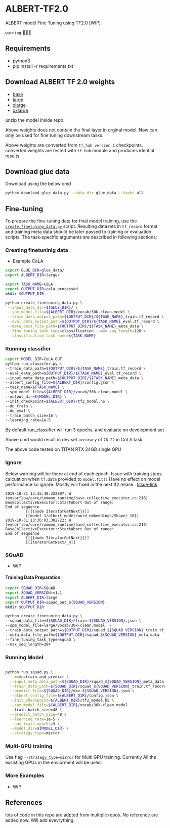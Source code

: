 # ALBERT-TF2.0
ALBERT model Fine Tuning using TF2.0 [WIP] 

`warning` 🐞🐞🐞

## Requirements
- python3
- pip install -r requirements.txt

## Download ALBERT TF 2.0 weights

- [base](https://drive.google.com/open?id=1WDz1193fEo8vROpi-hWn3hveMmddLjpy)
- [large](https://drive.google.com/open?id=1j4ePHivAXHNqqNucZOocwlkyneQyUROl)
- [xlarge](https://drive.google.com/open?id=10o7l7c7Y5UlkSQmFca0_iaRsGIPmJ5Ya)
- [xxlarge](https://drive.google.com/open?id=1gl5lOiAHq29C_sG6GoXLeZJHKDD2Gfju)

unzip the model inside repo.

Above weights does not contain the final layer in orginal model. Now can only be used for fine tuning downstream tasks. 

Above weights are converted from `tf_hub version 1`
 checkpoints. converted weights are tested with `tf_hub` module and produces idential results.


## Download glue data
Download using the below cmd

```bash
python download_glue_data.py --data_dir glue_data --tasks all
```

## Fine-tuning
To prepare the fine-tuning data for final model training, use the
[`create_finetuning_data.py`](./create_finetuning_data.py) script.  Resulting
datasets in `tf_record` format and training meta data should be later passed to
training or evaluation scripts. The task-specific arguments are described in
following sections:

### Creating finetuninig data
* Example CoLA

```bash
export GLUE_DIR=glue_data/
export ALBERT_DIR=large/

export TASK_NAME=CoLA
export OUTPUT_DIR=cola_processed
mkdir $OUTPUT_DIR

python create_finetuning_data.py \
 --input_data_dir=${GLUE_DIR}/ \
 --spm_model_file=${ALBERT_DIR}/vocab/30k-clean.model \
 --train_data_output_path=${OUTPUT_DIR}/${TASK_NAME}_train.tf_record \
 --eval_data_output_path=${OUTPUT_DIR}/${TASK_NAME}_eval.tf_record \
 --meta_data_file_path=${OUTPUT_DIR}/${TASK_NAME}_meta_data \
 --fine_tuning_task_type=classification --max_seq_length=128 \
 --classification_task_name=${TASK_NAME}
```

### Running classifier

```bash
export MODEL_DIR=CoLA_OUT
python run_classifer.py \
--train_data_path=${OUTPUT_DIR}/${TASK_NAME}_train.tf_record \
--eval_data_path=${OUTPUT_DIR}/${TASK_NAME}_eval.tf_record \
--input_meta_data_path=${OUTPUT_DIR}/${TASK_NAME}_meta_data \
--albert_config_file=${ALBERT_DIR}/config.json \
--task_name=${TASK_NAME} \
--spm_model_file=${ALBERT_DIR}/vocab/30k-clean.model \
--output_dir=${MODEL_DIR} \
--init_checkpoint=${ALBERT_DIR}/tf2_model.h5 \
--do_train \
--do_eval \
--train_batch_size=16 \
--learning_rate=1e-5
```

By default run_classifier will run 3 epochs. and evaluate on development set

Above cmd would result in dev set `accuracy` of `76.22` in CoLA task

The above code tested on TITAN RTX 24GB single GPU

### Ignore 
Below warning will be there at end of each epoch. Issue with training steps calcuation when `tf.data` provided to `model.fit()`
Have no effect on model performance so ignore. Mostly will fixed in the next tf2 relase . [Issue-link](https://github.com/tensorflow/tensorflow/issues/25254)
```
2019-10-31 13:35:48.322897: W tensorflow/core/common_runtime/base_collective_executor.cc:216] BaseCollectiveExecutor::StartAbort Out of range:
End of sequence
         [[{{node IteratorGetNext}}]]
         [[model_1/albert_model/word_embeddings/Shape/_10]]
2019-10-31 13:36:03.302722: W tensorflow/core/common_runtime/base_collective_executor.cc:216] BaseCollectiveExecutor::StartAbort Out of range:
End of sequence
         [[{{node IteratorGetNext}}]]
         [[IteratorGetNext/_4]]
```


### SQuAD

- WIP

#### Training Data Preparation
```bash
export SQUAD_DIR=SQuAD
export SQUAD_VERSION=v1.1
export ALBERT_DIR=large
export OUTPUT_DIR=squad_out_${SQUAD_VERSION}
mkdir $OUTPUT_DIR

python create_finetuning_data.py \
--squad_data_file=${SQUAD_DIR}/train-${SQUAD_VERSION}.json \
--spm_model_file=large/vocab/30k-clean.model  \
--train_data_output_path=${OUTPUT_DIR}/squad_${SQUAD_VERSION}_train.tf_record  \
--meta_data_file_path=${OUTPUT_DIR}/squad_${SQUAD_VERSION}_meta_data  
--fine_tuning_task_type=squad \
--max_seq_length=384
```

### Running Model
```bash

python run_squad.py \
  --mode=train_and_predict \
  --input_meta_data_path=${SQUAD_DIR}/squad_${SQUAD_VERSION}_meta_data \
  --train_data_path=${SQUAD_DIR}/squad_${SQUAD_VERSION}_train.tf_record \
  --predict_file=${SQUAD_DIR}/dev-${SQUAD_VERSION}.json \
  --albert_config_file=${ALBERT_DIR}/config.json \
  --init_checkpoint=${ALBERT_DIR}/tf2_model.h5 \
  --spm_model_file=${ALBERT_DIR}/vocab/30k-clean.model
  --train_batch_size=48 \
  --predict_batch_size=48 \
  --learning_rate=1e-5 \
  --num_train_epochs=3 \
  --model_dir=${MODEL_DIR} \
  --strategy_type=mirror
```



### Multi-GPU training 

Use flag `--strategy_type=mirror` for Multi GPU training. Currently All the exsisting GPUs in the enviorment will be used.

### More Examples 

- WIP

## References

lots of code in this repo are adpted from multiple repos. No reference are added now. Will add evevrything.
